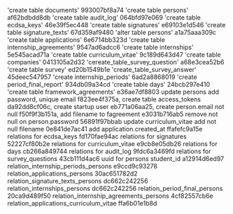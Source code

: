 'create table documents'		        993007bf8a74
'create table persons'			        af62bdbdd8db
'create table audit_log'		        064bfd97e069
'create table ecdsa_keys'		        46e39f5ec448
'create table signatures'		        e69103e1d546
'create table signature_texts'	        67d359af9480
'alter table persons'                   a1a75aaa309c
'create table applications'             6e6714bb323d
'create table internship_agreements'    9547ad6adcc6
'create table internships'              5e545acad71a
'create table curriculum_vitae'         9c189d643d47
'create table companies'                0413105a2d32
'cereate_table_survey_question'         a68e3cea52b6
'create table survey'                   ed20b1549b1e
'create_table_survey_answer'            45deec547957
'create internship_periods'             6ad2a8868019
'create period_final_report'            934db09a34cd
'create table days'                     24bcb297e410
'create table framework_agreements'     e36ae7df8803
update persons add password, unique email f823ee4f375a,
create table access_tokens              da92dd8cf06c,
create startup user                     eb771a06aa25,
create person.email not null            f50f9f3b151a,
add filename to fagreement              e3031b716ab5
remove not null on person.password      56891f97bbab
update curriculum_vitae add not null filename 0e841de7ac41
add application.created_at              ffafefc9a15e
relations for ecdsa_keys                fd170fae94ac
relations for signatures                52227cf80b2e
relations for curriculum_vitae          e9cb8e05db26
relations for days                      cb266a849744
relations for audit_log                 9fdc6a3469fd
relations for survey_questions          43cb111d4ac6
uuid for persons student_id             a12914d6ed97
relation_internship_periods_persons     e9ccd9c93278
relation_applications_persons           30ac651782d2
relation_signature_texts_persons        dc662c242256
relation_internships_persons            dc662c242256
relation_period_final_persons           20ca9d489f50
relation_internship_agreements_persons  4cf82557cb6e
relation_applications_curriculum_vitae  ffa6b01e1b8d